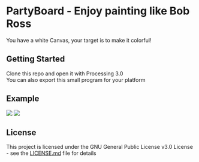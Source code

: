PartyBoard - Enjoy painting like Bob Ross
===
You have a white Canvas, your target is to make it colorful!

## Getting Started
Clone this repo and open it with Processing 3.0  
You can also export this small program for your platform


## Example
![](https://i.imgur.com/fvIhSDv.png)
![](https://i.imgur.com/SumihOU.png)

## License
This project is licensed under the GNU General Public License v3.0 License - see the [LICENSE.md](LICENSE.md) file for details